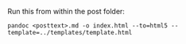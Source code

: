 Run this from within the post folder:

```
pandoc <posttext>.md -o index.html --to=html5 --template=../templates/template.html
```